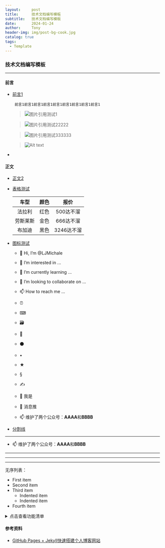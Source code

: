 ```yaml
---
layout:     post
title:      技术文档编写模板
subtitle:   技术文档编写模板
date:       2024-01-24
author:     Tony
header-img: img/post-bg-cook.jpg
catalog: true
tags:
  - Template
---
```


<h3 align="left"> 技术文档编写模板 </h3>

---------------

<h4 align="left"> 前言 </h4>

- [前言1]()
  ```.text
   前言1前言1前言1前言1前言1前言1前言1前言1前言1
  ```

  >![图片引用测试1](https://cdn.mos.cms.futurecdn.net/RdxhPVv8fAyM6oHsRgF6dH-650-80.png) <br>

  >![图片引用测试22222](https://photos.google.com/photo/AF1QipOpspAaNP04s7Q1BMb2ZZs5_Sj7tVoPbbZ1Byzw) <br>

  >![图片引用测试333333](https://photos.google.com/photo/AF1QipOpspAaNP04s7Q1BMb2ZZs5_Sj7tVoPbbZ1Byzw) <br>

  >![Alt text](https://photos.google.com/album/AF1QipPYfCnAKNh6tmrMCWOZM9qUV0fthvSFNx8hvc7e/photo/AF1QipPRThL_zvVMYyo1BE5etN-VX-QAoZCzx3jEjENk)
- 
<h4 align="left"> 正文 </h4>

- [正文2]()

- [表格测试]()

  |    车型    | 颜色  |   	报价    |
  |:--------:|:---------:|:--------:|
  |   法拉利    | 红色 |  500达不溜  |
  |   劳斯莱斯   | 金色 |  666达不溜  |
  |   布加迪    | 黑色 | 3246达不溜  |


- [图标测试]()
  - 👋 Hi, I’m @LJMichale
  - 👀 I’m interested in ...
  - 🌱 I’m currently learning ...
  - 💞️ I’m looking to collaborate on ...
  - 📫 How to reach me ...
  - ⏰
  - ⌨
  - 🗃
  - 📝
  - ⚫
  - •
  - ★
  - §
  - ✍

  - 🔭 我是
  - 🌱 消息推
  - 📫 维护了两个公众号：**AAAA**和**BBBB**


- [分割线]()
____

  - 📫 维护了两个公众号：**AAAA**和**BBBB**
---
*****
____



无序列表：
- First item
- Second item
- Third item
  - Indented item
  - Indented item
- Fourth item


<details><summary>点击查看功能清单</summary>

* 检查登录状态
* 获取登录账号的 wxid
* 获取消息类型
* 获取所有联系人


</details>





















<h4 align="left"> 参考资料 </h4>

- [GitHub Pages + Jekyll快速搭建个人博客网站](https://blog.csdn.net/alnawang/article/details/132044345)




